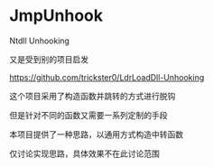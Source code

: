 # JmpUnhook
Ntdll Unhooking

又是受到别的项目启发

https://github.com/trickster0/LdrLoadDll-Unhooking

这个项目采用了构造函数并跳转的方式进行脱钩

但是针对不同的函数又需要一系列定制的手段

本项目提供了一种思路，以通用方式构造中转函数

仅讨论实现思路，具体效果不在此讨论范围


